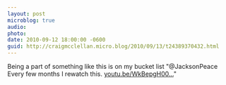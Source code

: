```yaml
---
layout: post
microblog: true
audio: 
photo: 
date: 2010-09-12 18:00:00 -0600
guid: http://craigmcclellan.micro.blog/2010/09/13/t24389370432.html
---
```

Being a part of something like this is on my bucket list "@JacksonPeace Every few months I rewatch this.  [youtu.be/WkBepgH00...](http://youtu.be/WkBepgH00GM)"
